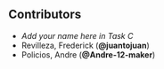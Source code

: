 ## Contributors

- _Add your name here in Task C_
- Revilleza, Frederick (**@juantojuan**)
- Policios, Andre (**@Andre-12-maker**)
